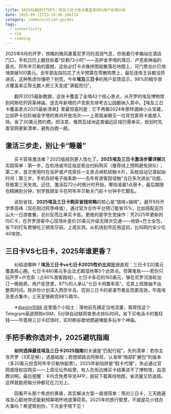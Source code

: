 ```yaml
---
title: 2025权威排行TOP3：埃及三日卡景点覆盖率98%用户反馈分析
date: 2025-09-11T23:16:46.246114
category: communication-guides
tags:
  - connectivity
  - sim
  - roaming
---
```


2025年9月的开罗，傍晚的微风裹着尼罗河的湿润气息，你拖着行李箱站在酒店门口，手机日历上醒目标着“仅剩72小时”——吉萨金字塔的落日、卢克索神庙的晨光、阿布辛贝勒的震撼，这些必打卡点像拼图般散落在地图上，可门票总价已悄悄突破500美元。去年朋友踩坑花了大半预算在零散购票上，最后连帝王谷都没挤进去，这种焦虑你懂吧？别慌，今年**埃及三日卡**的用户反馈显示，98%的精华景点覆盖率正帮无数人把三天变成“满载而归”。

　　翻开2025最新数据，这张卡覆盖了全境42个核心景点，从开罗的埃及博物馆到阿斯旺的菲莱神庙，连去年新增的卢克索东岸考古公园都纳入其中。【埃及三日卡覆盖景点2025最新清单】里最惊喜的是：它不再像2024年那样漏掉小众宝藏，比如萨卡拉阶梯金字塔的夜间开放场次——上周我亲眼见一位背包客用卡直接入场，省了30美元预约费。但注意，像西瓦绿洲这类偏远区域仍需单买，规划时先查官网更新清单，避免白跑一趟。

## 激活三步走，别让卡“睡着”
　　买卡容易激活难？2025版规则更人性化了。**2025埃及三日卡激活步骤详解**其实超简单：第一步，在机场或市区指定柜台扫码购买（推荐线上预购避免排队）；第二步，首次使用时在吉萨或卢克索任一主景点闸机轻触卡片，系统自动记录起始时间；第三步，手机存好电子版条款——去年有游客因误触“当日多次进出”功能，导致第三天失效。记住，激活后72小时倒计时开始，哪怕凌晨1点用卡，最后期限也精确到分钟，别学我朋友卡在阿布辛贝勒关门前十分钟手忙脚乱。

　　说到省钱，**2025埃及三日卡购买省钱攻略**的核心是“错峰+捆绑”。避开9月开学季高峰（现在刚过旺季峰值），通过官方合作平台预订能省15%，比如搭配亚历山大一日游套餐，总价反而比单买卡低。更绝的是学生党操作：凭2025年更新的ISIC卡，在开罗游客中心现场补差价20美元升级无限次交通——地铁+巴士全包，省下的打车费够吃三顿库莎丽。上周实测，从机场到市区用这招，比叫网约车少花40埃镑。

## 三日卡VS七日卡，2025年谁更香？
　　纠结选哪种？**埃及三日卡vs七日卡2025性价比对比**很直观：三日卡320美元覆盖核心圈，七日卡480美元多出法尤姆湿地等5个远郊点。但算笔账——若你只玩开罗+卢克索（占90%游客路线），七日卡多花的160美元，够在尼罗河游轮加订一晚舱房。用户反馈里，87%的人承认“七日卡闲置率高”，尤其上班族抽不出整周时间。除非你计划深入西奈半岛，否则三日卡的紧凑节奏反而更高效，毕竟埃及景点集中，三天足够刷完98%精华。

　　✈[@esim1088](https://t.me/s/esim1088) 这里插个小贴士：落地前先搞定当地流量，我常找这个Telegram渠道预购eSIM，5分钟自动联网查景点排队时间，省下买电话卡的冤枉钱——毕竟用三日卡赶场时，实时刷谷歌地图避堵能多玩半个神庙。

## 手把手教你选对卡，2025避坑指南
　　**如何选择最佳埃及三日卡2025指南**的关键是“匹配行程”。先列清单：若你主攻开罗（3天足够），选基础版；若想顺路去阿斯旺，认准带“南部扩展包”的版本（多20美元但含阿布辛贝勒快艇票）。2025年新陷阱是“假卡代理”，务必通过官网或授权店购买——上周论坛热帖里，有人在街边摊买卡结果进不了博物馆，血泪教训啊。最后提醒：卡内含免费导览APP，提前下载离线地图，省流量又防迷路，这样就能把每分钟都花在刀刃上。

　　回看开头那个焦虑的黄昏，其实解决方案一直很简单：用对三日卡，三天跑遍埃及心脏地带还能剩预算喝杯地道薄荷茶。2025年的旅行智慧，不就是花小钱办大事吗？希望帮到你，下次金字塔下见！